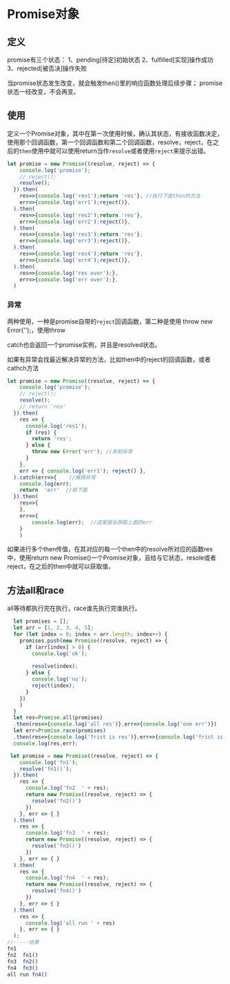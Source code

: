 # Promise对象

## 定义

promise有三个状态：
1、pending[待定]初始状态
2、fulfilled[实现]操作成功
3、rejected[被否决]操作失败

当promise状态发生改变，就会触发then()里的响应函数处理后续步骤；
promise状态一经改变，不会再变。

## 使用

定义一个Promise对象，其中在第一次使用时候，确认其状态，有接收函数决定，使用那个回调函数，第一个回调函数和第二个回调函数，resolve，reject，在之后的`then`使用中就可以使用return当作`resolve`或者使用`reject`来提示出错。

```JavaScript
let promise = new Promise((resolve, reject) => {
    console.log('promise');
    // reject();
    resolve();
  }).then(
    res=>{console.log('res1');return 'res'}, //执行下面then的方法
    err=>{console.log('err1');reject()},
  ).then(
    res=>{console.log('res2');return 'res'},
    err=>{console.log('err2');reject()},
  ).then(
    res=>{console.log('res3');return 'res'},
    err=>{console.log('err3');reject()},
  ).then(
    res=>{console.log('res4');return 'res'},
    err=>{console.log('err4');reject()},
  ).then(
    res=>{console.log('res over');},
    err=>{console.log('err over');},
  )
```

### 异常

两种使用，一种是promise自带的`reject`回调函数，第二种是使用 throw  new Error('');，使用throw

catch也会返回一个promise实例，并且是resolved状态。

如果有异常会找最近解决异常的方法，比如then中的reject的回调函数，或者cathch方法

```javascript
let promise = new Promise((resolve, reject) => {
    console.log('promise');
    // reject();
    resolve();
    // return 'res'
  }).then(
    res => {
      console.log('res1');
      if (res) {
        return 'res';
      } else {
        throw new Error('err'); //发射异常
      }
    },
    err => { console.log('err1'); reject() },
  ).catch(err=>{    //捕获异常
    console.log(err);
    return	'err'  //给下面
  }).then(
	res=>{
    },
    err=>{
        console.log(err);  //这里就会获取上面的err
    }
	)
```

如果进行多个then传值，在其对应的每一个then中的resolve所对应的函数res中，使用return new Promise()一个Promise对象，且给与它状态，resole或者reject，在之后的then中就可以获取值，

## 方法all和race

all等待都执行完在执行，race谁先执行完谁执行。

```javascript
  let promises = [];
  let arr = [1, 2, 3, 4, 5];
  for (let index = 0; index < arr.length; index++) {
    promises.push(new Promise((resolve, reject) => {
      if (arr[index] > 0) {
        console.log('ok');
        
        resolve(index);
      } else {
        console.log('no');
        reject(index);
      }
    })
    )
  }
  let res=Promise.all(promises)
  .then(res=>{console.log('all res')},err=>{console.log('one err')})
  let err=Promise.race(promises)
  .then(res=>{console.log('frist is res')},err=>{console.log('frist is err')})
  console.log(res,err);
```



```JavaScript
 let promise = new Promise((resolve, reject) => {
    console.log('fn1');
    resolve('fn1()');
  }).then(
    res => {
      console.log('fn2  ' + res);
      return new Promise((resolve, reject) => {
        resolve('fn2()')
      })
    }, err => { }
  ).then(
    res => {
      console.log('fn3  ' + res);
      return new Promise((resolve, reject) => {
        resolve('fn3()')
      })
    }, err => { }
  ).then(
    res => {
      console.log('fn4  ' + res);
      return new Promise((resolve, reject) => {
        resolve('fn4()')
      })
    }, err => { }
  ).then(
    res => {
      console.log('all run ' + res)
    }, err => { }
  );
//-----结果
fn1
fn2  fn1()
fn3  fn2()
fn4  fn3()
all run fn4()

```

